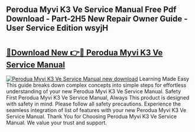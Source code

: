 ## Perodua Myvi K3 Ve Service Manual Free Pdf Download - Part-2H5 New Repair Owner Guide - User Service Edition wsyjH

# <h2><a href="http://bc47521.oget.top/?id=Perodua+Myvi+K3+Ve+Service+Manual">🔗Download New 👉🔴 Perodua Myvi K3 Ve Service Manual</a></h2>

[![Perodua Myvi K3 Ve Service Manual new download](https://i.imgur.com/5g1atiW.png)](http://bc47521.oget.top/?id=Perodua+Myvi+K3+Ve+Service+Manual)
Learning Made Easy This guide breaks down complex concepts into simple steps for effortless understanding of your new Perodua Myvi K3 Ve Service Manual. Safety First Perodua Myvi K3 Ve Service Manual, Always This product is designed with safety in mind. Please follow all safety precautions. Experience the seamless integration of list of features with your new Perodua Myvi K3 Ve Service Manual. Thank You for Choosing Perodua Myvi K3 Ve Service Manual. We value your trust and support.
